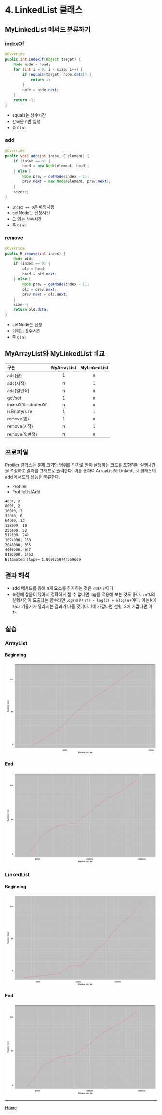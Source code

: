 # 4. LinkedList 클래스

## MyLinkedList 메서드 분류하기

### indexOf
```java
@Override
public int indexOf(Object target) {
    Node node = head;
    for (int i = 0; i < size; i++) {
        if (equals(target, node.data)) {
            return i;
        }
        node = node.next;
    }
    return -1;
}
```

- equals는 상수시간
- 반복은 n번 실행
- 즉 `O(n)`

### add
```java
@Override
public void add(int index, E element) {
    if (index == 0) {
        head = new Node(element, head);
    } else {
        Node prev = getNode(index - 1);
        prev.next = new Node(element, prev.next);
    }
    size++;
}
```

-  `index == 0`은 예외사항
- getNode는 선형시간
- 그 외는 상수시간
- 즉 `O(n)`

### remove
```java
@Override
public E remove(int index) {
    Node old;
    if (index == 0) {
        old = head;
        head = old.next;
    } else {
        Node prev = getNode(index - 1);
        old = prev.next;
        prev.next = old.next;
    }
    size--;
    return old.data;
}
```

- getNode는 선형
- 이외는 상수시간
- 즉 `O(n)`


## MyArrayList와 MyLinkedList 비교

| 구분                | MyArrayList | MyLinkedList |
|:-------------------|:-----------:|:------------:|
|add(끝)              | 1           | n            |
|add(시작)            | n           | 1            |
|add(일반적)           | n           | n            |
|get/set             | 1           | n            |
|indexOf/lastIndexOf | n           | n            |
|isEmpty/size        | 1           | 1            |
|remove(끝)           | 1           | n            |
|remove(시작)         | n           | 1            |
|remove(일반적)        | n           | n           |

## 프로파일
Profiler 클래스는 문제 크기의 범위를 인자로 받아 실행하는 코드를 포함하며 
실행시간을 측정하고 결과를 그래프로 출력한다. 
이를 통하여 ArrayList와 LinkedList 클래스의 add 메서드의 성능을 분류한다. 

- Profiler
- ProfileListAdd

```text
4000, 2
8000, 2
16000, 3
32000, 6
64000, 13
128000, 10
256000, 52
512000, 249
1024000, 158
2048000, 356
4096000, 647
8192000, 1463
Estimated slope= 1.0090250744569609
```

## 결과 해석

- add 메서드를 통해 n개 요소를 추가하는 것은 `선형시간`이다
- 측정에 잡음이 많아서 정확하게 잴 수 없다면 log를 적용해 보는 것도 좋다.
  `cn^k`의 실행시간이 도출되는 함수라면 `log(실행시간) = log(c) + klog(n)`이다.
  이는 k에 따라 기울기가 달라지는 결과가 나올 것이다. 1에 가깝다면 선형, 2에 가깝다면 이차. 

## 실습

### ArrayList
#### Beginning
![arraylist_add_end](./assets/arraylist_add_beginning.png)

#### End
![arraylist_add_end](./assets/arraylist_add_end.png)

### LinkedList
#### Beginning
![linkedlist_add_end](./assets/linkedlist_add_beginning.png)

#### End
![linkedlist_add_end](./assets/arraylist_add_end.png)


---
[Home](../README.md)
